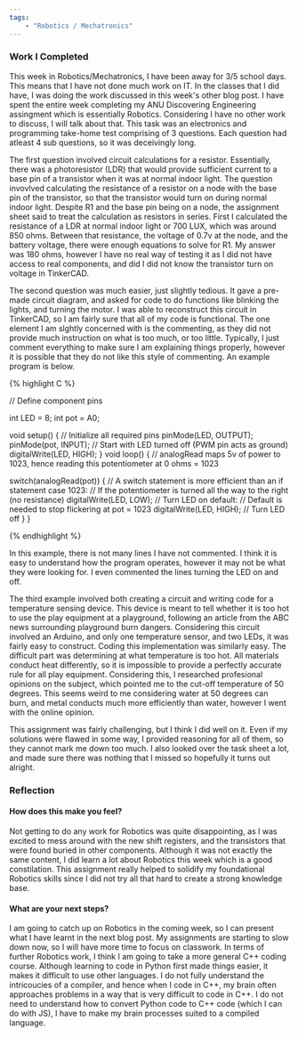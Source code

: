 ```yaml
---
tags: 
    - "Robotics / Mechatronics"
---
```

<h3>Work I Completed</h3>

This week in Robotics/Mechatronics, I have been away for 3/5 school days. This means that I have not done much work on IT. In the classes that I did have, I was doing the work discussed in this week's other blog post. I have spent the entire week completing my ANU Discovering Engineering assingment which is essentially Robotics. Considering I have no other work to discuss, I will talk about that. This task was an electronics and programming take-home test comprising of 3 questions. Each question had atleast 4 sub questions, so it was deceivingly long.

The first question involved circuit calculations for a resistor. Essentially, there was a photoresistor (LDR) that would provide sufficient current to a base pin of a transistor when it was at normal indoor light. The question invovlved calculating the resistance of a resistor on a node with the base pin of the transistor, so that the transistor would turn on during normal indoor light. Despite R1 and the base pin being on a node, the assignment sheet said to treat the calculation as resistors in series. First I calculated the resistance of a LDR at normal indoor light or 700 LUX, which was around 850 ohms. Between that resistance, the voltage of 0.7v at the node, and the battery voltage, there were enough equations to solve for R1. My answer was 180 ohms, however I have no real way of testing it as I did not have access to real components, and did I did not know the transistor turn on voltage in TinkerCAD.

The second question was much easier, just slightly tedious. It gave a pre-made circuit diagram, and asked for code to do functions like blinking the lights, and turning the motor. I was able to reconstruct this circuit in TinkerCAD, so I am fairly sure that all of my code is functional. The one element I am slghtly concerned with is the commenting, as they did not provide much instruction on what is too much, or too little. Typically, I just comment everything to make sure I am explaining things properly, however it is possible that they do not like this style of commenting. An example program is below.

{% highlight C %}

// Define component pins

int LED = 8;
int pot = A0;
  
void setup()
{
  // Initialize all required pins
  pinMode(LED, OUTPUT);
  pinMode(pot, INPUT);
  // Start with LED turned off (PWM pin acts as ground)
  digitalWrite(LED, HIGH);
}
void loop() 
{
  // analogRead maps 5v of power to 1023, hence reading this potentiometer at 0 ohms = 1023
  
  switch(analogRead(pot)) { // A switch statement is more efficient than an if statement
    case 1023: // If the potentiometer is turned all the way to the right (no resistance)
      digitalWrite(LED, LOW); // Turn LED on
    default: // Default is needed to stop flickering at pot = 1023
     digitalWrite(LED, HIGH); // Turn LED off
  } 
}

{% endhighlight %}

In this example, there is not many lines I have not commented. I think it is easy to understand how the program operates, however it may not be what they were looking for. I even commented the lines turning the LED on and off.

The third example involved both creating a circuit and writing code for a temperature sensing device. This device is meant to tell whether it is too hot to use the play equipment at a playground, following an article from the ABC news surrounding playground burn dangers. Considering this circuit involved an Arduino, and only one temperature sensor, and two LEDs, it was fairly easy to construct. Coding this implementation was similarly easy. The difficult part was determining at what temperature is too hot. All materials conduct heat differently, so it is impossible to provide a perfectly accurate rule for all play equipment. Considering this, I researched profesional opinions on the subject, which pointed me to the cut-off temperature of 50 degrees. This seems weird to me considering water at 50 degrees can burn, and metal conducts much more efficiently than water, however I went with the online opinion.

This assignment was fairly challenging, but I think I did well on it. Even if my solutions were flawed in some way, I provided reasoning for all of them, so they cannot mark me down too much. I also looked over the task sheet a lot, and made sure there was nothing that I missed so hopefully it turns out alright.

<h3>Reflection</h3>

<h4>How does this make you feel?</h4>

Not getting to do any work for Robotics was quite disappointing, as I was excited to mess around with the new shift registers, and the transistors that were found buried in other components. Although it was not exactly the same content, I did learn a lot about Robotics this week which is a good constilation. This assignment really helped to solidify my foundational Robotics skills since I did not try all that hard to create a strong knowledge base. 

<h4>What are your next steps?</h4>

I am going to catch up on Robotics in the coming week, so I can present what I have learnt in the next blog post. My assignments are starting to slow down now, so I will have more time to focus on classwork. In terms of further Robotics work, I think I am going to take a more general C++ coding course. Although learning to code in Python first made things easier, it makes it difficult to use other languages. I do not fully understand the intricoucies of a compiler, and hence when I code in C++, my brain often approaches problems in a way that is very difficult to code in C++. I do not need to understand how to convert Python code to C++ code (which I can do with JS), I have to make my brain processes suited to a compiled language.